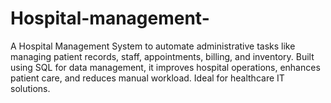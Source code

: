 # Hospital-management-
A Hospital Management System to automate administrative tasks like managing patient records, staff, appointments, billing, and inventory. Built using SQL for data management, it improves hospital operations, enhances patient care, and reduces manual workload. Ideal for healthcare IT solutions.
